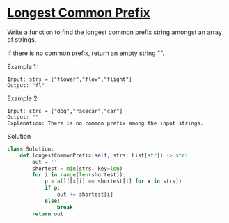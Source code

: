 # [Longest Common Prefix](https://leetcode.com/problems/longest-common-prefix/)

Write a function to find the longest common prefix string amongst an array of strings.

If there is no common prefix, return an empty string "".

Example 1:
```
Input: strs = ["flower","flow","flight"]
Output: "fl"
```
Example 2:
```
Input: strs = ["dog","racecar","car"]
Output: ""
Explanation: There is no common prefix among the input strings.
```
Solution
```python
class Solution:
    def longestCommonPrefix(self, strs: List[str]) -> str:
        out = ''
        shortest = min(strs, key=len)
        for i in range(len(shortest)):
            p = all([x[i] == shortest[i] for x in strs])
            if p:
                out += shortest[i]
            else:
                break
        return out
```
